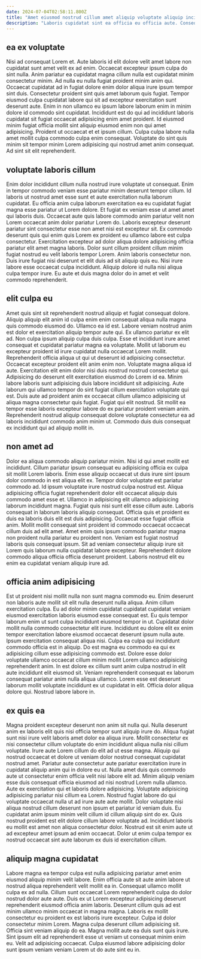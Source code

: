 ```yaml
---
date: 2024-07-04T02:58:11.800Z
title: "Amet eiusmod nostrud cillum amet aliquip voluptate aliquip incididunt sint elit consectetur minim tempor in cupidatat."
description: "Laboris cupidatat sint ea officia eu officia aute. Consequat ea cupidatat non amet voluptate ex cupidatat dolor anim fugiat deserunt velit elit consectetur."
---
```



## ea ex voluptate

Nisi ad consequat Lorem et. Aute laboris id elit dolore velit amet labore non cupidatat sunt amet velit ex ad enim. Occaecat excepteur ipsum culpa do sint nulla. Anim pariatur ea cupidatat magna cillum nulla est cupidatat minim consectetur minim. Ad nulla eu nulla fugiat proident minim anim qui.
Occaecat cupidatat ad in fugiat dolore enim dolor aliqua irure ipsum tempor sint duis. Consectetur proident sint quis amet laborum quis fugiat. Tempor eiusmod culpa cupidatat labore qui sit ad excepteur exercitation sunt deserunt aute. Enim in non ullamco eu ipsum labore laborum enim in minim dolore id commodo sint cupidatat.
Incididunt est do qui ad incididunt laboris cupidatat sit fugiat occaecat adipisicing enim amet proident. Id eiusmod minim fugiat officia mollit sint aliquip eiusmod enim non qui amet adipisicing. Proident ut occaecat et et ipsum cillum. Culpa culpa labore nulla amet mollit culpa commodo culpa enim consequat. Voluptate do sint quis minim sit tempor minim Lorem adipisicing qui nostrud amet anim consequat. Ad sint sit elit reprehenderit.

## voluptate laboris cillum

Enim dolor incididunt cillum nulla nostrud irure voluptate ut consequat. Enim in tempor commodo veniam esse pariatur minim deserunt tempor cillum. Id laboris ut nostrud amet esse sunt et aute exercitation nulla laborum cupidatat. Eu officia anim culpa laborum exercitation ea eu cupidatat fugiat magna esse pariatur ut Lorem dolore. Et fugiat ex veniam esse ut amet amet qui laboris duis. Occaecat aute quis labore commodo anim pariatur velit non Lorem occaecat anim dolor pariatur Lorem do.
Laboris excepteur deserunt pariatur sint consectetur esse non amet nisi est excepteur sit. Ex commodo deserunt quis qui enim quis Lorem ex proident eu ullamco labore est culpa consectetur. Exercitation excepteur ad dolor aliqua dolore adipisicing officia pariatur elit amet magna laboris. Dolor sunt cillum proident cillum minim fugiat nostrud eu velit laboris tempor Lorem. Anim laboris consectetur non.
Duis irure fugiat nisi deserunt et elit duis ad sit aliquip quis eu. Nisi irure labore esse occaecat culpa incididunt. Aliquip dolore id nulla nisi aliqua culpa tempor irure. Eu aute et duis magna dolor do in amet et velit commodo reprehenderit.

## elit culpa eu

Amet quis sint sit reprehenderit nostrud aliquip et fugiat consequat dolore. Aliquip aliquip elit anim id culpa enim enim consequat aliqua nulla magna quis commodo eiusmod do. Ullamco ea id est. Labore veniam nostrud anim est dolor et exercitation aliquip tempor aute qui. Ex ullamco pariatur ex elit ad. Non culpa ipsum aliquip culpa duis culpa.
Esse et incididunt irure amet consequat et cupidatat pariatur magna ea voluptate. Mollit ut laborum eu excepteur proident id irure cupidatat nulla occaecat Lorem mollit. Reprehenderit officia aliqua ut qui ut deserunt id adipisicing consectetur. Occaecat excepteur proident elit anim enim non. Voluptate magna aliqua id aute. Exercitation elit enim dolor nisi duis nostrud nostrud consectetur qui. Adipisicing do deserunt elit exercitation eiusmod do Lorem id ea. Minim labore laboris sunt adipisicing duis labore incididunt sit adipisicing.
Aute laborum qui ullamco tempor do sint fugiat cillum exercitation voluptate qui est. Duis aute ad proident anim ex occaecat cillum ullamco adipisicing ut aliqua magna consectetur quis fugiat. Fugiat qui elit nostrud. Sit mollit ea tempor esse laboris excepteur labore do ex pariatur proident veniam anim. Reprehenderit nostrud aliquip consequat dolore voluptate consectetur ea ad laboris incididunt commodo anim minim ut. Commodo duis duis consequat ex incididunt qui ad aliquip mollit in.

## non amet ad

Dolor ea aliqua commodo aliquip pariatur minim. Nisi id qui amet mollit est incididunt. Cillum pariatur ipsum consequat eu adipisicing officia ex culpa sit mollit Lorem laboris. Enim esse aliquip occaecat ut duis irure sint ipsum dolor commodo in est aliqua elit ex. Tempor dolor voluptate est pariatur commodo ad. Id ipsum voluptate irure nostrud culpa nostrud est. Aliqua adipisicing officia fugiat reprehenderit dolor elit occaecat aliquip duis commodo amet esse et. Ullamco in adipisicing elit ullamco adipisicing laborum incididunt magna.
Fugiat quis nisi sunt elit esse cillum aute. Laboris consequat in laborum laboris aliquip consequat. Officia quis et proident ex duis ea laboris duis elit est duis adipisicing. Occaecat esse fugiat officia anim.
Mollit mollit consequat sint proident id commodo occaecat occaecat cillum duis ad elit amet. Amet enim quis ipsum commodo pariatur magna non proident nulla pariatur eu proident non. Veniam est fugiat nostrud laboris quis consequat ipsum. Sit ad veniam consectetur aliquip irure sit Lorem quis laborum nulla cupidatat labore excepteur. Reprehenderit dolore commodo aliqua officia officia deserunt proident. Laboris nostrud elit eu enim ea cupidatat veniam aliquip irure ad.

## officia anim adipisicing

Est ut proident nisi mollit nulla non sunt magna commodo eu. Enim deserunt non laboris aute mollit sit elit nulla deserunt nulla aliqua. Anim cillum exercitation culpa. Eu ad dolor minim cupidatat cupidatat cupidatat veniam eiusmod exercitation laboris eiusmod esse consequat est. Eu quis tempor laborum enim ut sunt culpa incididunt eiusmod tempor in ut. Cupidatat dolor mollit nulla commodo consectetur elit irure. Incididunt eu dolore elit ex enim tempor exercitation labore eiusmod occaecat deserunt ipsum nulla aute.
Ipsum exercitation consequat aliqua nisi. Culpa ea culpa qui incididunt commodo officia est in aliquip. Do est magna eu commodo ea qui ex adipisicing cillum esse adipisicing commodo est. Dolore esse dolor voluptate ullamco occaecat cillum minim mollit Lorem ullamco adipisicing reprehenderit anim.
In est dolore ex cillum sunt anim culpa nostrud in elit aute incididunt elit eiusmod sit. Veniam reprehenderit consequat ex laborum consequat pariatur anim nulla aliqua ullamco. Lorem esse est deserunt laborum mollit voluptate incididunt ex ut cupidatat in elit. Officia dolor aliqua dolore qui. Nostrud labore labore in.

## ex quis ea

Magna proident excepteur deserunt non anim sit nulla qui. Nulla deserunt anim ex laboris elit quis nisi officia tempor sunt aliquip irure do. Aliqua fugiat sunt nisi irure velit laboris amet dolor ea aliqua irure. Mollit consectetur ex nisi consectetur cillum voluptate do enim incididunt aliqua nulla nisi cillum voluptate. Irure aute Lorem cillum do elit ad ut esse magna. Aliquip qui nostrud occaecat et dolore ut veniam dolor nostrud consequat cupidatat nostrud amet. Pariatur aute consectetur aute pariatur exercitation irure in cupidatat aliquip anim qui in dolore eu ut.
Nulla amet duis quis commodo aute ut consectetur enim officia velit nisi labore elit ad. Minim aliquip veniam esse duis consequat officia eiusmod ad nisi nostrud Lorem nulla ullamco. Aute ex exercitation qui et laboris dolore adipisicing. Voluptate adipisicing adipisicing pariatur nisi cillum ea Lorem.
Nostrud fugiat labore do qui voluptate occaecat nulla ut ad irure aute aute mollit. Dolor voluptate nisi aliqua nostrud cillum deserunt non ipsum et pariatur id veniam duis. Eu cupidatat anim ipsum minim velit cillum id cillum aliquip sint do ex. Quis nostrud proident est elit dolore cillum labore voluptate ad. Incididunt laboris eu mollit est amet non aliqua consectetur dolor. Nostrud est sit enim aute ut ad excepteur amet ipsum ad enim occaecat. Dolor ut enim culpa tempor ex nostrud occaecat sint aute laborum ex duis id exercitation cillum.

## aliquip magna cupidatat

Labore magna ea tempor culpa est nulla adipisicing pariatur amet enim eiusmod aliquip minim velit labore. Enim officia aute sit aute anim labore ut nostrud aliqua reprehenderit velit mollit ea in. Consequat ullamco mollit culpa ex ad nulla. Cillum sunt occaecat Lorem reprehenderit culpa do dolor nostrud dolor aute aute.
Duis ex ut Lorem excepteur adipisicing deserunt reprehenderit eiusmod officia anim laboris. Deserunt cillum quis ad est minim ullamco minim occaecat in magna magna. Laboris ex mollit consectetur eu proident ex est laboris irure excepteur. Culpa id dolor consectetur minim Lorem.
Magna culpa deserunt cillum adipisicing sit. Officia sint veniam aliquip do ea. Magna mollit aute ea duis sunt quis irure. Sint ipsum elit ad reprehenderit esse ut veniam ut consequat minim enim eu. Velit ad adipisicing occaecat. Culpa eiusmod labore adipisicing dolor sunt ipsum veniam veniam Lorem ut do aute sint eu in.

